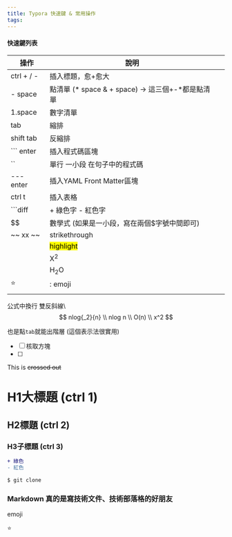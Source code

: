 ```yaml
---
title: Typora 快速鍵 & 常用操作
tags:
---
```




#### 快速鍵列表

| 操作       | 說明                                              |      |
| ---------- | ------------------------------------------------- | ---- |
| ctrl + / - | 插入標題，愈+愈大                                 |      |
| - space    | 點清單 (* space & + space) -> 這三個+-*都是點清單 |      |
| 1.space    | 數字清單                                          |      |
| tab        | 縮排                                              |      |
| shift tab  | 反縮排                                            |      |
| ``` enter  | 插入程式碼區塊                                    |      |
| ``         | 單行 一小段 在句子中的程式碼                      |      |
| --- enter  | 插入YAML Front Matter區塊                         |      |
| ctrl t     | 插入表格                                          |      |
| ```diff    | + 綠色字 - 紅色字                                 |      |
| $$         | 數學式 (如果是一小段，寫在兩個$字號中間即可)      |      |
| ~~ xx ~~   | strikethrough                                     |      |
| <mark>     | <mark>highlight</mark>                            |      |
| <sup>      | X<sup>2</sup>                                     |      |
| <sub>      | H<sub>2</sub>O                                    |      |
| :star:     | : emoji                                           |      |
|            |                                                   |      |



公式中換行 雙反斜線\\
$$
nlog{_2}{n} \\
nlog n \\
O(n) \\
x^2
$$

也是點`tab`就能出階層 (這個表示法很實用)

- [ ] 核取方塊
- [ ] 

This is ~~crossed out~~

# H1大標題 (ctrl 1)

## H2標題 (ctrl 2)

### H3子標題 (ctrl 3)



```diff
+ 綠色
- 紅色
```

```shell
$ git clone
```

[一段式關鍵]: https://www.youtube.com/watch?v=bvZl32-NcpQ&amp;t=174s

### Markdown 真的是寫技術文件、技術部落格的好朋友

emoji

:star:


